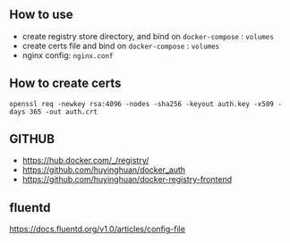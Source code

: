 ## How to use

- create registry store directory, and bind on `docker-compose` : `volumes`
- create certs file and bind on `docker-compose` : `volumes`
- nginx config: `nginx.conf`


## How to create certs

`openssl req -newkey rsa:4096 -nodes -sha256 -keyout auth.key -x509 -days 365 -out auth.crt`

## GITHUB
- https://hub.docker.com/_/registry/
- https://github.com/huyinghuan/docker_auth
- https://github.com/huyinghuan/docker-registry-frontend

## fluentd

https://docs.fluentd.org/v1.0/articles/config-file